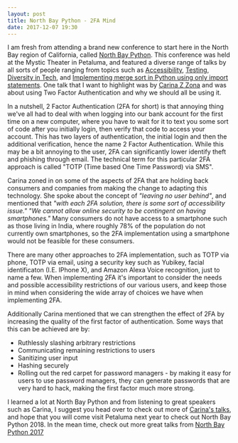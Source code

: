 ```yaml
---
layout: post
title: North Bay Python - 2FA Mind
date: 2017-12-07 19:30
---
```


I am fresh from attending a brand new conference to start here in the North Bay region of California, called [North Bay Python](https://2017.northbaypython.org/). This conference was held at the Mystic Theater in Petaluma, and featured a diverse range of talks by all sorts of people ranging from topics such as [Accessibility](https://www.youtube.com/watch?v=ys7cy7njkvA&index=6&list=PLaeNpBNgqQWvWl273wwS3f-iEgDWNuoxN), [Testing](https://www.youtube.com/watch?v=uO3lMtlL9jg&index=7&list=PLaeNpBNgqQWvWl273wwS3f-iEgDWNuoxN), [Diversity in Tech](https://www.youtube.com/watch?v=FgJ40931e9Y), and [Implementing merge sort in Python using only import statements](https://www.youtube.com/watch?v=7wPcR3OWSU8&list=PLaeNpBNgqQWvWl273wwS3f-iEgDWNuoxN&index=5). One talk that I want to highlight was by [Carina Z Zona](http://cczona.com/) and was about using Two Factor Authentication and why we should all be using it.

In a nutshell, 2 Factor Authentication (2FA for short) is that annoying thing we've all had to deal with when logging into our bank account for the first time on a new computer, where you have to wait for it to text you some sort of code after you initially login, then verify that code to access your account. This has two layers of authentication, the initial login and then the additional verification, hence the name 2 Factor Authentication. While this may be a bit annoying to the user, 2FA can significantly lower identify theft and phishing through email. The technical term for this particular 2FA approach is called "TOTP (Time based One Time Password) via SMS".

Carina zoned in on some of the aspects of 2FA that are holding back consumers and companies from making the change to adapting this technology. She spoke about the concept of *"leaving no user behind"*, and mentioned that *"with each 2FA solution, there is some sort of accessibility issue."* *"We cannot allow online security to be contingent on having smartphones."* Many consumers do not have access to a smartphone such as those living in India, where roughly 78% of the population do not currently own smartphones, so the 2FA implementation using a smartphone would not be feasible for these consumers.

There are many other approaches to 2FA implementation, such as TOTP via phone, TOTP via email, using a security key such as Yubikey, facial identificaton (I.E. IPhone X), and Amazon Alexa Voice recognition, just to name a few. When implementing 2FA it's important to consider the needs and possible accessibility restrictions of our various users, and keep those in mind when considering the wide array of choices we have when implementing 2FA.

Additionally Carina mentioned that we can strengthen the effect of 2FA by increasing the quality of the first factor of authentication. Some ways that this can be achieved are by:
* Ruthlessly slashing arbitrary restrictions
* Communicating remaining restrictions to users
* Sanitizing user input
* Hashing securely
* Rolling out the red carpet for password managers - by making it easy for users to use password managers, they can generate passwords that are very hard to hack, making the first factor much more strong.

I learned a lot at North Bay Python and from listening to great speakers such as Carina, I suggest you head over to check out  more of [Carina's talks](http://cczona.com/speaking/talks/), and hope that you will come visit Petaluma next year to check out North Bay Python 2018. In the mean time, check out more great talks from [North Bay Python 2017](https://www.youtube.com/watch?v=7wPcR3OWSU8&list=PLaeNpBNgqQWvWl273wwS3f-iEgDWNuoxN)
